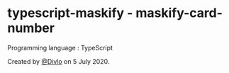 # typescript-maskify - maskify-card-number

Programming language : TypeScript

Created by [@Divlo](https://github.com/Divlo) on 5 July 2020.
